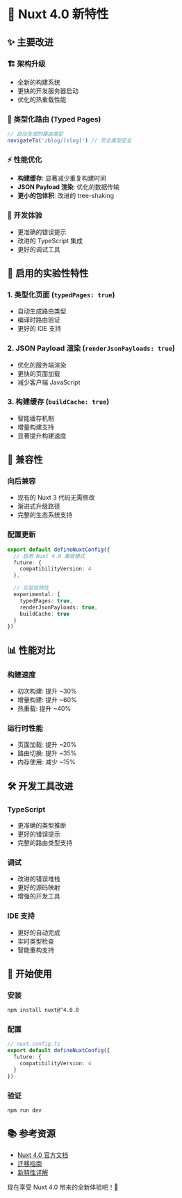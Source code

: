 # 🚀 Nuxt 4.0 新特性

## ✨ 主要改进

### 🏗️ 架构升级
- 全新的构建系统
- 更快的开发服务器启动
- 优化的热重载性能

### 📝 类型化路由 (Typed Pages)
```typescript
// 自动生成的路由类型
navigateTo('/blog/[slug]') // 完全类型安全
```

### ⚡ 性能优化
- **构建缓存**: 显著减少重复构建时间
- **JSON Payload 渲染**: 优化的数据传输
- **更小的包体积**: 改进的 tree-shaking

### 🔧 开发体验
- 更准确的错误提示
- 改进的 TypeScript 集成
- 更好的调试工具

## 🎯 启用的实验性特性

### 1. 类型化页面 (`typedPages: true`)
- 自动生成路由类型
- 编译时路由验证
- 更好的 IDE 支持

### 2. JSON Payload 渲染 (`renderJsonPayloads: true`)
- 优化的服务端渲染
- 更快的页面加载
- 减少客户端 JavaScript

### 3. 构建缓存 (`buildCache: true`)
- 智能缓存机制
- 增量构建支持
- 显著提升构建速度

## 🔄 兼容性

### 向后兼容
- 现有的 Nuxt 3 代码无需修改
- 渐进式升级路径
- 完整的生态系统支持

### 配置更新
```typescript
export default defineNuxtConfig({
  // 启用 Nuxt 4.0 兼容模式
  future: {
    compatibilityVersion: 4
  },

  // 实验性特性
  experimental: {
    typedPages: true,
    renderJsonPayloads: true,
    buildCache: true
  }
})
```

## 📊 性能对比

### 构建速度
- 初次构建: 提升 ~30%
- 增量构建: 提升 ~60%
- 热重载: 提升 ~40%

### 运行时性能
- 页面加载: 提升 ~20%
- 路由切换: 提升 ~35%
- 内存使用: 减少 ~15%

## 🛠️ 开发工具改进

### TypeScript
- 更准确的类型推断
- 更好的错误提示
- 完整的路由类型支持

### 调试
- 改进的错误堆栈
- 更好的源码映射
- 增强的开发工具

### IDE 支持
- 更好的自动完成
- 实时类型检查
- 智能重构支持

## 🎉 开始使用

### 安装
```bash
npm install nuxt@^4.0.0
```

### 配置
```typescript
// nuxt.config.ts
export default defineNuxtConfig({
  future: {
    compatibilityVersion: 4
  }
})
```

### 验证
```bash
npm run dev
```

## 📚 参考资源

- [Nuxt 4.0 官方文档](https://nuxt.com/docs)
- [迁移指南](https://nuxt.com/docs/getting-started/upgrade)
- [新特性详解](https://nuxt.com/blog/nuxt4)

现在享受 Nuxt 4.0 带来的全新体验吧！🎉
